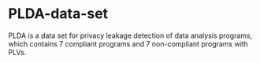 # PLDA-data-set
PLDA is a data set for privacy leakage detection of data analysis programs, which contains 7 compliant programs and 7 non-compliant programs with PLVs.
